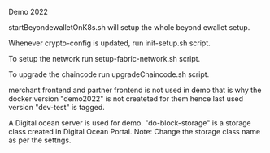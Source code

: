Demo 2022

startBeyondewalletOnK8s.sh will setup the whole beyond ewallet setup.

Whenever crypto-config is updated, run init-setup.sh script.

To setup the network run setup-fabric-network.sh script.

To upgrade the chaincode run upgradeChaincode.sh script.

merchant frontend and partner frontend is not used in demo that is why the docker version "demo2022" is not createted for them hence last used version "dev-test" is tagged.

A Digital ocean server is used for demo.
"do-block-storage" is a storage class created in Digital Ocean Portal.
Note: Change the storage class name as per the settngs.
